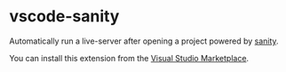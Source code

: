 # vscode-sanity

Automatically run a live-server after opening a project powered by [sanity](https://github.com/nonk123/sanity).

You can install this extension from the [Visual Studio Marketplace](https://marketplace.visualstudio.com/items?itemName=nonk123.vscode-sanity-liveserver).
